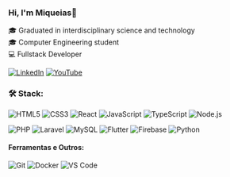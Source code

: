 ### Hi, I'm Miqueias👋
🎓 Graduated in interdisciplinary science and technology <br>
🎓 Computer Engineering student <br>
💻 Fullstack Developer <br>

<div>
 
[![LinkedIn](https://img.icons8.com/fluency/96/linkedin.png)](https://www.linkedin.com/in/miquéias-santos-rodrigues-66ba061b4)
[![YouTube](https://img.icons8.com/color/96/youtube-play.png)](https://www.youtube.com/channel/UCBA-DKvt0VCXq1zYiVpfGVQ)
</div>

### 🛠️ Stack:

![HTML5](https://img.icons8.com/color/96/html-5--v1.png)
![CSS3](https://img.icons8.com/color/96/css3.png)
![React](https://img.icons8.com/external-tal-revivo-color-tal-revivo/96/external-react-a-javascript-library-for-building-user-interfaces-logo-color-tal-revivo.png)
![JavaScript](https://img.icons8.com/fluency/96/javascript.png)
![TypeScript](https://img.icons8.com/color/96/typescript.png)
![Node.js](https://img.icons8.com/fluency/96/node-js.png)

![PHP](https://img.icons8.com/external-those-icons-flat-those-icons/96/external-PHP-programming-and-development-those-icons-flat-those-icons.png)
![Laravel](https://img.icons8.com/external-tal-revivo-color-tal-revivo/96/external-laravel-is-a-free-open-source-php-web-framework-logo-color-tal-revivo.png)
![MySQL](https://img.icons8.com/color/96/mysql-logo.png)
![Flutter](https://img.icons8.com/color/96/flutter.png)
![Firebase](https://img.icons8.com/color/96/google-firebase-console.png)
![Python](https://img.icons8.com/color/96/python--v2.png)

#### Ferramentas e Outros:
![Git](https://img.icons8.com/color/96/git.png)
![Docker](https://img.icons8.com/color/96/docker.png)
![VS Code](https://img.icons8.com/fluency/96/visual-studio-code-2019.png)








 




<!--
**miqueiasrodrigues/miqueiasrodrigues** is a ✨ _special_ ✨ repository because its `README.md` (this file) appears on your GitHub profile.

Here are some ideas to get you started:

- 🔭 I’m currently working on ...
- 🌱 I’m currently learning ...
- 👯 I’m looking to collaborate on ...
- 🤔 I’m looking for help with ...
- 💬 Ask me about ...
- 📫 How to reach me: ...
- 😄 Pronouns: ...
- ⚡ Fun fact: ...
-->
